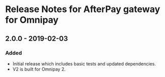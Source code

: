 # Release Notes for AfterPay gateway for Omnipay 

## 2.0.0 - 2019-02-03
### Added
- Initial release which includes basic tests and updated dependencies.
- V2 is built for Omnipay 2.
